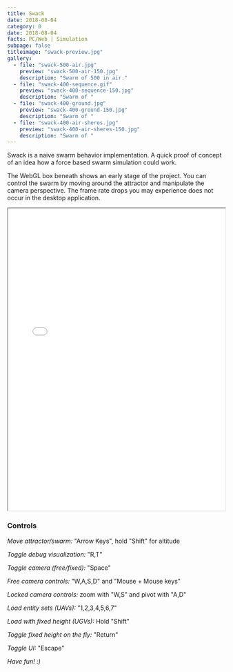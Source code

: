 ```yaml
---
title: Swack
date: 2018-08-04
category: 0
date: 2018-08-04
facts: PC/Web | Simulation
subpage: false
titleimage: "swack-preview.jpg"
gallery:
  - file: "swack-500-air.jpg"
    preview: "swack-500-air-150.jpg"
    description: "Swarm of 500 in air."
  - file: "swack-400-sequence.gif"
    preview: "swack-400-sequence-150.jpg"
    description: "Swarm of "
  - file: "swack-400-ground.jpg"
    preview: "swack-400-ground-150.jpg"
    description: "Swarm of "
  - file: "swack-400-air-sheres.jpg"
    preview: "swack-400-air-sheres-150.jpg"
    description: "Swarm of "
---
```


Swack is a naive swarm behavior implementation. A quick proof of concept of an idea how a force based swarm simulation could work.

The WebGL box beneath shows an early stage of the project. You can control the swarm by moving around the attractor and manipulate the camera perspective.
The frame rate drops you may experience does not occur in the desktop application.

<iframe src="swack.html" width="100%" height="700"></iframe>

### Controls
*Move attractor/swarm:* "Arrow Keys", hold "Shift" for altitude

*Toggle debug visualization:* "R,T"

*Toggle camera (free/fixed):* "Space"

*Free camera controls:* "W,A,S,D" and "Mouse + Mouse keys"

*Locked camera controls:* zoom with "W,S" and pivot with "A,D"

*Load entity sets (UAVs):* "1,2,3,4,5,6,7"

*Load with fixed height (UGVs):* Hold "Shift" 

*Toggle fixed height on the fly:* "Return"

*Toggle UI:* "Escape"

*Have fun! :)*